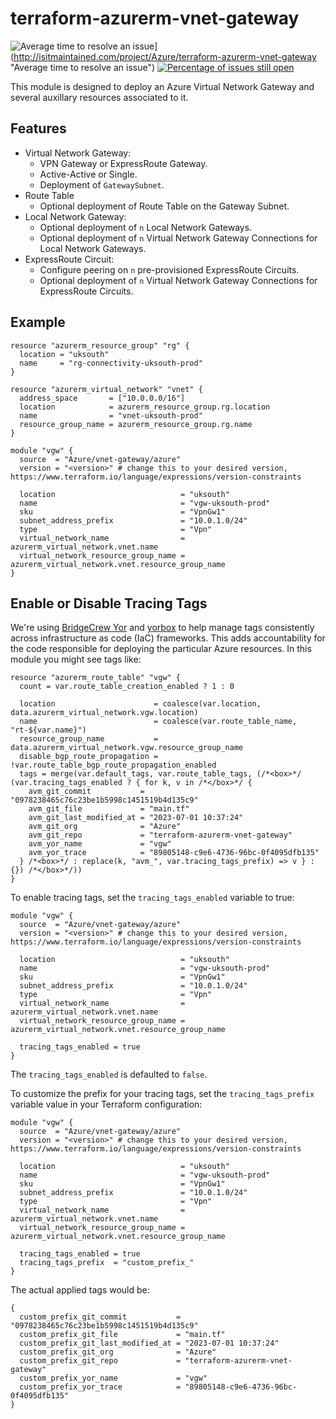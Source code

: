 # terraform-azurerm-vnet-gateway
![Average time to resolve an issue](http://isitmaintained.com/badge/resolution/Azure/terraform-azurerm-vnet-gateway.svg)](http://isitmaintained.com/project/Azure/terraform-azurerm-vnet-gateway "Average time to resolve an issue")
[![Percentage of issues still open](http://isitmaintained.com/badge/open/Azure/terraform-azurerm-vnet-gateway.svg)](http://isitmaintained.com/project/Azure/terraform-azurerm-vnet-gateway "Percentage of issues still open")

This module is designed to deploy an Azure Virtual Network Gateway and several auxillary resources associated to it. 

## Features 
- Virtual Network Gateway: 
    - VPN Gateway or ExpressRoute Gateway. 
    - Active-Active or Single.
    - Deployment of `GatewaySubnet`.
- Route Table 
    - Optional deployment of Route Table on the Gateway Subnet.
- Local Network Gateway:
    - Optional deployment of `n` Local Network Gateways.
    - Optional deployment of `n` Virtual Network Gateway Connections for Local Network Gateways. 
- ExpressRoute Circuit:
    - Configure peering on `n` pre-provisioned ExpressRoute Circuits.
    - Optional deployment of `n` Virtual Network Gateway Connections for ExpressRoute Circuits.

## Example 
```hcl
resource "azurerm_resource_group" "rg" {
  location = "uksouth"
  name     = "rg-connectivity-uksouth-prod"
}

resource "azurerm_virtual_network" "vnet" {
  address_space       = ["10.0.0.0/16"]
  location            = azurerm_resource_group.rg.location
  name                = "vnet-uksouth-prod"
  resource_group_name = azurerm_resource_group.rg.name
}

module "vgw" {
  source  = "Azure/vnet-gateway/azure"
  version = "<version>" # change this to your desired version, https://www.terraform.io/language/expressions/version-constraints

  location                            = "uksouth"
  name                                = "vgw-uksouth-prod"
  sku                                 = "VpnGw1"
  subnet_address_prefix               = "10.0.1.0/24"
  type                                = "Vpn"
  virtual_network_name                = azurerm_virtual_network.vnet.name
  virtual_network_resource_group_name = azurerm_virtual_network.vnet.resource_group_name
}
```

## Enable or Disable Tracing Tags

We're using [BridgeCrew Yor](https://github.com/bridgecrewio/yor) and [yorbox](https://github.com/lonegunmanb/yorbox) to help manage tags consistently across infrastructure as code (IaC) frameworks. This adds accountability for the code responsible for deploying the particular Azure resources. In this module you might see tags like:

```hcl
resource "azurerm_route_table" "vgw" {
  count = var.route_table_creation_enabled ? 1 : 0

  location                      = coalesce(var.location, data.azurerm_virtual_network.vgw.location)
  name                          = coalesce(var.route_table_name, "rt-${var.name}")
  resource_group_name           = data.azurerm_virtual_network.vgw.resource_group_name
  disable_bgp_route_propagation = !var.route_table_bgp_route_propagation_enabled
  tags = merge(var.default_tags, var.route_table_tags, (/*<box>*/ (var.tracing_tags_enabled ? { for k, v in /*</box>*/ {
    avm_git_commit           = "0978238465c76c23be1b5998c1451519b4d135c9"
    avm_git_file             = "main.tf"
    avm_git_last_modified_at = "2023-07-01 10:37:24"
    avm_git_org              = "Azure"
    avm_git_repo             = "terraform-azurerm-vnet-gateway"
    avm_yor_name             = "vgw"
    avm_yor_trace            = "89805148-c9e6-4736-96bc-0f4095dfb135"
  } /*<box>*/ : replace(k, "avm_", var.tracing_tags_prefix) => v } : {}) /*</box>*/))
}
```

To enable tracing tags, set the `tracing_tags_enabled` variable to true:

```hcl
module "vgw" {
  source  = "Azure/vnet-gateway/azure"
  version = "<version>" # change this to your desired version, https://www.terraform.io/language/expressions/version-constraints

  location                            = "uksouth"
  name                                = "vgw-uksouth-prod"
  sku                                 = "VpnGw1"
  subnet_address_prefix               = "10.0.1.0/24"
  type                                = "Vpn"
  virtual_network_name                = azurerm_virtual_network.vnet.name
  virtual_network_resource_group_name = azurerm_virtual_network.vnet.resource_group_name

  tracing_tags_enabled = true
}
```

The `tracing_tags_enabled` is defaulted to `false`.

To customize the prefix for your tracing tags, set the `tracing_tags_prefix` variable value in your Terraform configuration:

```hcl
module "vgw" {
  source  = "Azure/vnet-gateway/azure"
  version = "<version>" # change this to your desired version, https://www.terraform.io/language/expressions/version-constraints

  location                            = "uksouth"
  name                                = "vgw-uksouth-prod"
  sku                                 = "VpnGw1"
  subnet_address_prefix               = "10.0.1.0/24"
  type                                = "Vpn"
  virtual_network_name                = azurerm_virtual_network.vnet.name
  virtual_network_resource_group_name = azurerm_virtual_network.vnet.resource_group_name

  tracing_tags_enabled = true
  tracing_tags_prefix  = "custom_prefix_"
}
```

The actual applied tags would be:

```text
{
  custom_prefix_git_commit           = "0978238465c76c23be1b5998c1451519b4d135c9"
  custom_prefix_git_file             = "main.tf"
  custom_prefix_git_last_modified_at = "2023-07-01 10:37:24"
  custom_prefix_git_org              = "Azure"
  custom_prefix_git_repo             = "terraform-azurerm-vnet-gateway"
  custom_prefix_yor_name             = "vgw"
  custom_prefix_yor_trace            = "89805148-c9e6-4736-96bc-0f4095dfb135"
}
```
